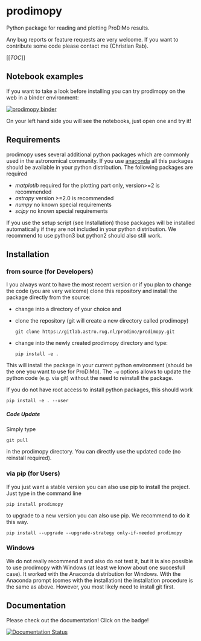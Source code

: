 # prodimopy

Python package for reading and plotting ProDiMo results.

Any bug reports or feature requests are very welcome.
If you want to contribute some code please contact me (Christian Rab).

[[_TOC_]]


## Notebook examples
If you want to take a look before installing you can try prodimopy
on the web in a binder environment:

[![prodimopy binder](https://mybinder.org/badge_logo.svg)](https://mybinder.org/v2/git/https%3A%2F%2Fgitlab.astro.rug.nl%2Fprodimo%2Fprodimopy/HEAD?labpath=notebooks)

On your left hand side you will see the notebooks, just open one and try it!

## Requirements
prodimopy uses several additional python packages which are commonly used in the astronomical community. 
If you use [anaconda](https://www.anaconda.com/distribution/) all this packages should be available in your python distribution. 
The following packages are required

* *matplotib* required for the plotting part only, version>=2 is recommended  
* *astropy*     version >=2.0 is recommended
* *numpy*       no known special requirements
* *scipy*       no known special requirements

If you use the setup script (see Installation) those packages will be installed automatically if 
they are not included in your python distribution. We recommend to use python3 but python2 should
also still work.

## Installation

### from source (for Developers)
I you always want to have the most recent version or if you plan to change the code (you are very welcome) clone this repository and install the package directly from the source: 

* change into a directory of your choice and 
* clone the repository (git will create a new directory called prodimopy)

  ```
  git clone https://gitlab.astro.rug.nl/prodimo/prodimopy.git
  ```    
 
* change into the newly created prodimopy directory and type:

  ```
  pip install -e .  
  ```

This will install the package in your current python environment (should be the one you want to use for ProDiMo). 
The `-e` options allows to update the python code (e.g. via git) without the need to reinstall the package.

If you do not have root access to install python packages, this should work

  ```
  pip install -e . --user
  ```

##### Code Update

Simply type 

```
git pull 
```

in the prodimopy directory. You can directly use the updated code (no reinstall required).

### via pip (for Users)
If you just want a stable version you can also use pip to install the project. Just type in the command line 

```
pip install prodimopy
```

to upgrade to a new version you can also use pip. We recommend to do it this way. 

```
pip install --upgrade --upgrade-strategy only-if-needed prodimopy
```
    
### Windows

We do not really recommend it and also do not test it, but it is also possible to use prodimopy with Windows (at least we know about one succesfull case). It worked with the Anaconda distribution for Windows. With the Anaconda prompt (comes with the installation) the installation procedure is the same as above. However, you most likely need to install git first.  


## Documentation
Please check out the documentation! Click on the badge!

[![Documentation Status](https://readthedocs.org/projects/prodimopy/badge/?version=latest)](https://prodimopy.readthedocs.io/en/latest/?badge=latest)

